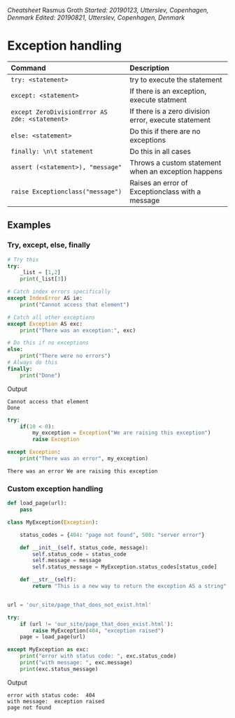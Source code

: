 *Cheatsheet*
Rasmus Groth
*Started: 20190123, Utterslev, Copenhagen, Denmark*
*Edited: 20190821, Utterslev, Copenhagen, Denmark*

# Exception handling

| Command | Description |
| :-- | :-- |
| `try: <statement>` | try to execute the statement |
| `except: <statement>` | If there is an exception, execute statment |
| `except ZeroDivisionError AS zde: <statement>` | If there is a zero division error, execute statement |
| `else: <statement>` | Do this if there are no exceptions |
| `finally: \n\t statement` | Do this in all cases |
| `assert (<statement>), "message"` | Throws a custom statement when an exception happens |
| `raise Exceptionclass("message")` | Raises an error of Exceptionclass with a message |


## Examples

### Try, except, else, finally
```py
# Try this
try:
    _list = [1,2]
    print(_list[3])

# Catch index errors specifically
except IndexError AS ie:
    print("Cannot access that element")

# Catch all other exceptions
except Exception AS exc:
    print("There was an exception:", exc)

# Do this if no exceptions
else:
    print("There were no errors")
# Always do this
finally:
    print("Done")
```
Output
```
Cannot access that element
Done
```

```py
try:
    if(10 < 0):
        my_exception = Exception("We are raising this exception")
        raise Exception

except Exception:
    print("There was an error", my_exception)
```
```
There was an error We are raising this exception
```

### Custom exception handling
```py
def load_page(url):
    pass

class MyException(Exception):

    status_codes = {404: "page not found", 500: "server error"}

    def __init__(self, status_code, message):
        self.status_code = status_code
        self.message = message
        self.status_message = MyException.status_codes[status_code]

    def __str__(self):
        return "This is a new way to return the exception AS a string"


url = 'our_site/page_that_does_not_exist.html'

try:
    if (url != 'our_site/page_that_does_exist.html'):
        raise MyException(404, "exception raised")
    page = load_page(url)

except MyException as exc:
    print("error with status code: ", exc.status_code)
    print("with message: ", exc.message)
    print(exc.status_message)

```
Output
```
error with status code:  404
with message:  exception raised
page not found
```